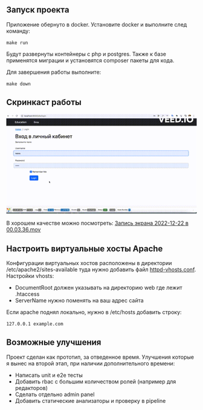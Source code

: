 ## Запуск проекта
Приложение обернуто в docker. Установите docker и выполните след команду:
```
make run
```
Будут развернуты контейнеры с php и postgres.
Также к базе применятся миграции и установятся composer пакеты для кода.

Для завершения работы выполните:
```
make down
```

## Скринкаст работы
![Запись экрана 2022-12-22 в 00.gif](%D0%97%D0%B0%D0%BF%D0%B8%D1%81%D1%8C%20%D1%8D%D0%BA%D1%80%D0%B0%D0%BD%D0%B0%202022-12-22%20%D0%B2%2000.gif)

В хорошем качестве можно посмотреть: [Запись экрана 2022-12-22 в 00.03.36.mov](%D0%97%D0%B0%D0%BF%D0%B8%D1%81%D1%8C%20%D1%8D%D0%BA%D1%80%D0%B0%D0%BD%D0%B0%202022-12-22%20%D0%B2%2000.03.36.mov)

## Настроить виртуальные хосты Apache
Конфигурации виртуальных хостов расположены в директории /etc/apache2/sites-available
туда нужно добавить файл [httpd-vhosts.conf](httpd-vhosts.conf).
Настройки vhosts:
* DocumentRoot должен указывать на директорию web где лежит .htaccess
* ServerName нужно поменять на ваш адрес сайта

Если apache поднял локально, нужно в /etc/hosts добавить строку:
```
127.0.0.1 example.com
```

## Возможные улучшения
Проект сделан как прототип, за отведенное время. 
Улучшения которые я вынес на второй этап, при наличии дополнительного времени:
* Написать unit и e2e тесты
* Добавить rbac с большим количеством ролей (например для редакторов)
* Сделать отдельно admin panel
* Добавить статические анализаторы и проверку в pipeline
